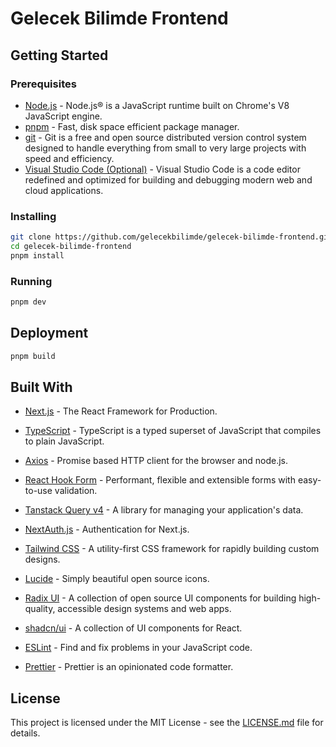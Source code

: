 # Gelecek Bilimde Frontend

## Getting Started

### Prerequisites

- [Node.js](https://nodejs.org/en/) - Node.js® is a JavaScript runtime built on Chrome's V8 JavaScript engine.
- [pnpm](https://pnpm.js.org/) - Fast, disk space efficient package manager.
- [git](https://git-scm.com/) - Git is a free and open source distributed version control system designed to handle everything from small to very large projects with speed and efficiency.
- [Visual Studio Code (Optional)](https://code.visualstudio.com/) - Visual Studio Code is a code editor redefined and optimized for building and debugging modern web and cloud applications.

### Installing

```bash
git clone https://github.com/gelecekbilimde/gelecek-bilimde-frontend.git
cd gelecek-bilimde-frontend 
pnpm install
```

### Running

```bash
pnpm dev
```

## Deployment

```bash
pnpm build
```

## Built With

- [Next.js](https://nextjs.org/) - The React Framework for Production.
- [TypeScript](https://www.typescriptlang.org/) - TypeScript is a typed superset of JavaScript that compiles to plain JavaScript.

- [Axios](https://axios-http.com) - Promise based HTTP client for the browser and node.js.
- [React Hook Form](https://react-hook-form.com/) - Performant, flexible and extensible forms with easy-to-use validation.
- [Tanstack Query v4](https://tanstack.com/query/v4/) - A library for managing your application's data.
- [NextAuth.js](https://next-auth.js.org/) - Authentication for Next.js.
  
- [Tailwind CSS](https://tailwindcss.com/) - A utility-first CSS framework for rapidly building custom designs.
- [Lucide](https://lucide.dev/) - Simply beautiful open source icons.
- [Radix UI](https://www.radix-ui.com/) - A collection of open source UI components for building high-quality, accessible design systems and web apps.
- [shadcn/ui](https://ui.shadcn.com/) - A collection of UI components for React.

- [ESLint](https://eslint.org/) - Find and fix problems in your JavaScript code.
- [Prettier](https://prettier.io/) - Prettier is an opinionated code formatter.

## License

This project is licensed under the MIT License - see the [LICENSE.md](LICENSE.md) file for details.
